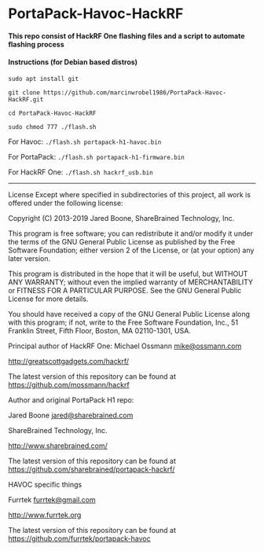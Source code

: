 PortaPack-Havoc-HackRF
======
#### This repo consist of HackRF One flashing files and a script to automate flashing process
#### Instructions (for Debian based distros)

`sudo apt install git`

`git clone https://github.com/marcinwrobel1986/PortaPack-Havoc-HackRF.git`

`cd PortaPack-Havoc-HackRF`

`sudo chmod 777 ./flash.sh`

For Havoc: `./flash.sh portapack-h1-havoc.bin`

For PortaPack: `./flash.sh portapack-h1-firmware.bin`

For HackRF One: `./flash.sh hackrf_usb.bin`

------
License Except where specified in subdirectories of this project, all work is offered under the following license:

Copyright (C) 2013-2019 Jared Boone, ShareBrained Technology, Inc.

This program is free software; you can redistribute it and/or modify it under the terms of the GNU General Public License as published by the Free Software Foundation; either version 2 of the License, or (at your option) any later version.

This program is distributed in the hope that it will be useful, but WITHOUT ANY WARRANTY; without even the implied warranty of MERCHANTABILITY or FITNESS FOR A PARTICULAR PURPOSE. See the GNU General Public License for more details.

You should have received a copy of the GNU General Public License along with this program; if not, write to the Free Software Foundation, Inc., 51 Franklin Street, Fifth Floor, Boston, MA 02110-1301, USA.

Principal author of HackRF One: Michael Ossmann mike@ossmann.com

http://greatscottgadgets.com/hackrf/

The latest version of this repository can be found at https://github.com/mossmann/hackrf

Author and original PortaPack H1 repo:

Jared Boone jared@sharebrained.com

ShareBrained Technology, Inc.

http://www.sharebrained.com/

The latest version of this repository can be found at https://github.com/sharebrained/portapack-hackrf/

HAVOC specific things

Furrtek furrtek@gmail.com

http://www.furrtek.org

The latest version of this repository can be found at https://github.com/furrtek/portapack-havoc